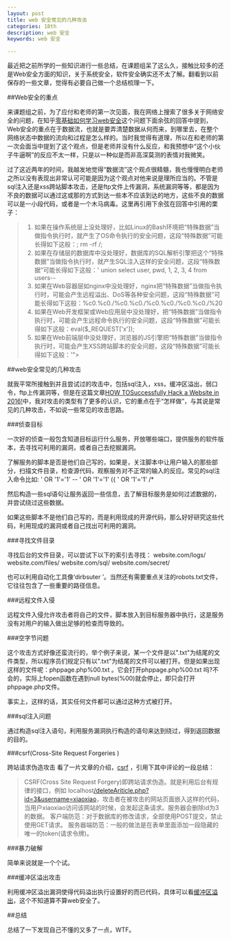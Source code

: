 ```yaml
---
layout: post
title: web 安全常见的几种攻击
categories: 18th
description: web 安全
keywords: web 安全

---
```


最近把之前所学的一些知识进行一些总结，在课题组呆了这么久，接触比较多的还是Web安全方面的知识，关于系统安全，软件安全确实还不太了解。翻看到以前保存的一些文章，觉得有必要自己做一个总结梳理一下。

##Web安全的重点

来课题组之前，为了应付和老师的第一次见面，我在网络上搜索了很多关于网络安全的问题，在知乎[零基础如何学习web安全](https://www.zhihu.com/question/21606800/answer/22268855)这个问题下面余弦的回答中提到，Web安全的重点在于数据流，也就是要弄清楚数据从何而来，到哪里去，在整个网络状态中数据的流向和过程是怎么样的。当时我觉得有道理，所以在和老师的第一次会面当中提到了这个观点，但是老师并没有什么反应，和我预想中“这个小伙子牛逼啊”的反应不太一样，只是以一种似是而非高深莫测的表情对我微笑。

过了这近两年的时间，我越发地觉得“数据流”这个观点很精髓，我也慢慢明白老师之所以没有表现出非常认可可能是因为这个观点对他来说是理所应当的。不管是sql注入还是xss跨站脚本攻击，还是ftp文件上传漏洞，系统漏洞等等，都是因为不良的数据可以通过这或那的方式到达一些本不应该到达的地方，这些不良的数据可以是一小段代码，或者是一个木马病毒。这里再引用下余弦在回答中引用的栗子：

>1. 如果在操作系统层上没处理好，比如Linux的Bash环境把“特殊数据”当做指令执行时，就产生了OS命令执行的安全问题，这段“特殊数据”可能长得如下这般：; rm -rf /;
>2. 如果在存储层的数据库中没处理好，数据库的SQL解析引擎把这个“特殊数据”当做指令执行时，就产生SQL注入这样的安全问题，这段“特殊数据”可能长得如下这般：' union select user, pwd, 1, 2, 3, 4 from users--
>3. 如果在Web容器层如nginx中没处理好，nginx把“特殊数据”当做指令执行时，可能会产生远程溢出、DoS等各种安全问题，这段“特殊数据”可能长得如下这般：%c0.%c0./%c0.%c0./%c0.%c0./%c0.%c0./%20
>4. 如果在Web开发框架或Web应用层中没处理好，把“特殊数据”当做指令执行时，可能会产生远程命令执行的安全问题，这段“特殊数据”可能长得如下这般：eval($_REQUEST['x']);
>5. 如果在Web前端层中没处理好，浏览器的JS引擎把“特殊数据”当做指令执行时，可能会产生XSS跨站脚本的安全问题，这段“特殊数据”可能长得如下这般：'"><script>alert(/cos is my hero./)</script>

##web安全常见的几种攻击

就我平常所接触到并且尝试过的攻击中，包括sql注入，xss，缓冲区溢出，弱口令，ftp上传漏洞等，但是在这篇文章[HOW TOSuccessfully Hack a Website in 2016!](https://null-byte.wonderhowto.com/how-to/successfully-hack-website-2016-0167535/)中，我对攻击的类型有了更多的认识，它的重点在于“怎样做”，与其说是常见的几种攻击，不如说一些常见的攻击思路。

###侦查目标

一次好的侦查一般包含知道目标运行什么服务，开放哪些端口，提供服务的软件版本，去寻找可利用的漏洞，或者自己去挖掘漏洞。

了解服务的脚本是否是他们自己写的，如果是，关注脚本中让用户输入的那些部分，扫描文件目录，检查源代码，观察服务对不正常的输入的反应。常见的sql注入命令比如:
' OR '1'='1' --
' OR '1'='1' ({
' OR '1'='1' /*

然后构造一些sql语句让服务返回一些信息，去了解目标服务是如何过滤数据的，并尝试绕过这些数据。

如果这些脚本不是他们自己写的，而是利用现成的开源代码，那么好好研究这些代码，利用现成的漏洞或者自己找出可利用的漏洞。

###寻找文件目录

寻找后台的文件目录，可以尝试下以下的索引去寻找：
website.com/logs/
website.com/files/
website.com/sql/
website.com/secret/

也可以利用自动化工具像‘dirbsuter ’。当然还有需要重点关注的robots.txt文件，它往往包含了一些重要的路径信息。

###远程文件入侵

远程文件入侵允许攻击者将自己的文件，脚本放入到目标服务器中执行，这是服务没有对用户的输入做出足够的检查而导致的。

###空字节问题

这个攻击方式好像还蛮流行的，举个例子来说，某一个文件是以".txt"为结尾的文件类型，所以程序员们规定只有以".txt"为结尾的文件可以被打开。但是如果出现这样的文件呢：phppage.php%00.txt  。它会打开phppage.php%00.txt  吗?不会的，实际上fopen函数在遇到null bytes(%00)就会停止，即只会打开phppage.php文件。

事实上，这样的话，其实任何文件都可以通过这种方式被打开。

###sql注入问题

通过构造sql注入语句，利用服务漏洞执行构造的语句来达到绕过，得到返回数据的目的。

###csrf(Cross-Site Request Forgeries )

跨站请求伪造攻击
看了一片文章的介绍，[csrf](https://zhuanlan.zhihu.com/p/22521378?utm_medium=social&utm_source=qq) ，引用下其中评论的一段总结：

>CSRF(Cross Site Request Forgery)即跨站请求伪造。就是利用后台有规律的接口，例如 localhost[/deleteAriticle.php?id=3&username=xiaoxiao](http://link.zhihu.com/?target=http%3A//www.baidu.com/deleteAriticle.php%3Fid%3D3%26username%3Dxiaoxiao)，攻击者在被攻击的网站页面嵌入这样的代码，当用户xiaoxiao访问该网站的时候，会发起这条请求。服务器会删除id为3的数据。
客户端防范：对于数据库的修改请求，全部使用POST提交，禁止使用GET请求。
服务器端防范：一般的做法是在表单里面添加一段隐藏的唯一的token(请求令牌)。

###暴力破解

简单来说就是一个个试。

###缓冲区溢出攻击

利用缓冲区溢出漏洞使得代码溢出执行设置好的而已代码，具体可以看[缓冲区溢出](https://baike.baidu.com/item/%E7%BC%93%E5%86%B2%E5%8C%BA%E6%BA%A2%E5%87%BA/678453?fr=aladdin)，这个不知道算不算web安全了。

##总结

总结了一下发现自己不懂的又多了一点，WTF。